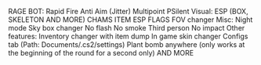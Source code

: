 RAGE BOT:
Rapid Fire
Anti Aim (Jitter) 
Multipoint
PSilent
Visual:
ESP (BOX, SKELETON AND MORE)
CHAMS 
ITEM ESP
FLAGS
FOV changer
Misc:
Night mode
Sky box changer
No flash
No smoke
Third person
No impact
Other features:
Inventory changer with item dump
In game skin changer
Configs tab (Path: Documents/.cs2/settings)
Plant bomb anywhere (only works at the beginning of the round for a second only)
AND MORE
